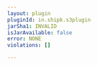 ```yaml
---
layout: plugin
pluginId: in.shipk.s3plugin
jarSha1: INVALID
isJarAvailable: false
error: NONE
violations: []

---
```

